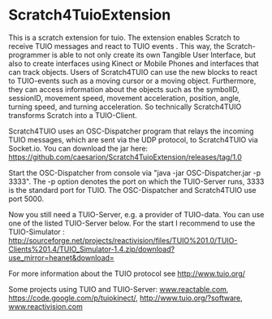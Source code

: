 # Scratch4TuioExtension
This is a scratch extension for tuio. The extension enables Scratch to receive TUIO messages and react to TUIO events . This way, the Scratch-programmer is able to not only create its own Tangible User Interface, but also to create interfaces using Kinect or Mobile Phones and interfaces that can track objects.
Users of Scratch4TUIO can use the new blocks to react to TUIO-events such as a moving cursor or a moving object. Furthermore, they can access information about the objects such as the symbolID, sessionID, movement speed, movement acceleration, position, angle, turning speed, and turning acceleration. So technically Scratch4TUIO transforms Scratch into a TUIO-Client.

Scratch4TUIO uses an OSC-Dispatcher program that relays the incoming TUIO messages, which are sent via the UDP protocol, to Scratch4TUIO via Socket.io. You can download the jar here: https://github.com/caesarion/Scratch4TuioExtension/releases/tag/1.0

Start the OSC-Dispatcher from console via "java -jar OSC-Dispatcher.jar -p 3333".
The -p option denotes the port on which the TUIO-Server runs, 3333 is the standard port for TUIO. The OSC-Dispatcher and Scratch4TUIO use port 5000. 

Now you still need a TUIO-Server, e.g. a provider of TUIO-data. You can use one of the listed TUIO-Server below. For the start I recommend to use the TUIO-Simulator : http://sourceforge.net/projects/reactivision/files/TUIO%201.0/TUIO-Clients%201.4/TUIO_Simulator-1.4.zip/download?use_mirror=heanet&download=

For more information about the TUIO protocol see http://www.tuio.org/

Some projects using TUIO and TUIO-Server:
www.reactable.com, https://code.google.com/p/tuiokinect/, http://www.tuio.org/?software, www.reactivision.com
